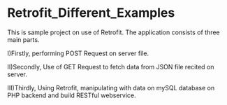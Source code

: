 # Retrofit_Different_Examples
This is sample project on use of Retrofit.
The application consists of three main parts.
  
  I)Firstly, performing POST Request on server file.
  
 II)Secondly, Use of GET Request to fetch data from JSON file recited on server.
 
III)Thirdly, Using Retrofit, manipulating with data on mySQL database on PHP backend and build RESTful webservice. 
